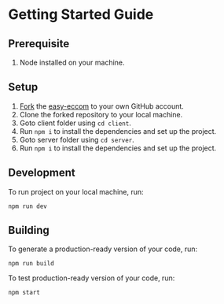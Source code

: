 # Getting Started Guide

## Prerequisite

1. Node installed on your machine.

## Setup

1. [Fork](https://docs.github.com/en/get-started/quickstart/fork-a-repo) the [easy-eccom](https://github.com/Sunny-unik/easy-eccom) to your own GitHub account.
2. Clone the forked repository to your local machine.
3. Goto client folder using `cd client`.
4. Run `npm i` to install the dependencies and set up the project.
5. Goto server folder using `cd server`.
6. Run `npm i` to install the dependencies and set up the project.

## Development

To run project on your local machine, run:

```shell
npm run dev
```

## Building

To generate a production-ready version of your code, run:

```shell
npm run build
```

To test production-ready version of your code, run:

```shell
npm start
```
